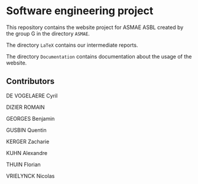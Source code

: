 # Software engineering project

This repository contains the website project for ASMAE ASBL created by the
group G in the directory ``ASMAE``.

The directory ``LaTeX`` contains our intermediate reports.

The directory ``Documentation`` contains documentation about the usage of
the website.

## Contributors

DE VOGELAERE Cyril

DIZIER ROMAIN

GEORGES Benjamin

GUSBIN Quentin

KERGER Zacharie

KUHN Alexandre

THUIN Florian

VRIELYNCK Nicolas
